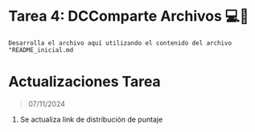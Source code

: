 # Tarea 4: DCComparte Archivos 💻🍃

```Desarrolla el archivo aquí utilizando el contenido del archivo "README_inicial.md```

# Actualizaciones Tarea

> 07/11/2024
1. Se actualiza link de distribución de puntaje
